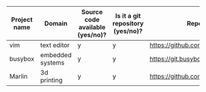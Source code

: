 Project name       | Domain                  | Source code available (**y**es/**n**o)? | Is it a git repository (**y**es/**n**o)? | Repository URL                                               | Clone URL                                          | Estimated number of commits
-------------------|-------------------------|-----------------------------------------|------------------------------------------|--------------------------------------------------------------|----------------------------------------------------|-----------------------------
vim                | text editor             | y                                       | y                                        | https://github.com/vim/vim                                   | https://github.com/DiffDetective/vim.git           | 15,274
busybox            | embedded systems        | y                                       | y                                        | https://git.busybox.net/busybox                              | https://github.com/DiffDetective/busybox           | 17,447
Marlin             | 3d printing             | y                                       | y                                        | https://github.com/MarlinFirmware/Marlin                     | https://github.com/DiffDetective/Marlin.git        | 19,258
